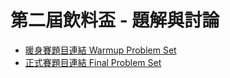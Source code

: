 # 第二屆飲料盃 - 題解與討論

* [暖身賽題目連結 Warmup Problem Set](acm.csie.org/~tmt514/bvgcup-pre/)
* [正式賽題目連結 Final Problem Set](acm.csie.org/~tmt514/bvg2-ffenc/all.pdf)